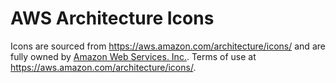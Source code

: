 # AWS Architecture Icons

Icons are sourced from https://aws.amazon.com/architecture/icons/ and are fully owned by [Amazon Web Services. Inc.](https://aws.amazon.com/). Terms of use at https://aws.amazon.com/architecture/icons/.
